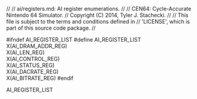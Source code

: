 //
// ai/registers.md: AI register enumerations.
//
// CEN64: Cycle-Accurate Nintendo 64 Simulator.
// Copyright (C) 2014, Tyler J. Stachecki.
//
// This file is subject to the terms and conditions defined in
// 'LICENSE', which is part of this source code package.
//

#ifndef AI_REGISTER_LIST
#define AI_REGISTER_LIST \
  X(AI_DRAM_ADDR_REG) \
  X(AI_LEN_REG) \
  X(AI_CONTROL_REG) \
  X(AI_STATUS_REG) \
  X(AI_DACRATE_REG) \
  X(AI_BITRATE_REG)
#endif

AI_REGISTER_LIST

